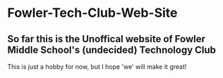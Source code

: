 # Fowler-Tech-Club-Web-Site
## So far this is the Unoffical website of Fowler Middle School's (undecided) Technology Club

This is just a hobby for now, but I hope 'we' will make it great!

